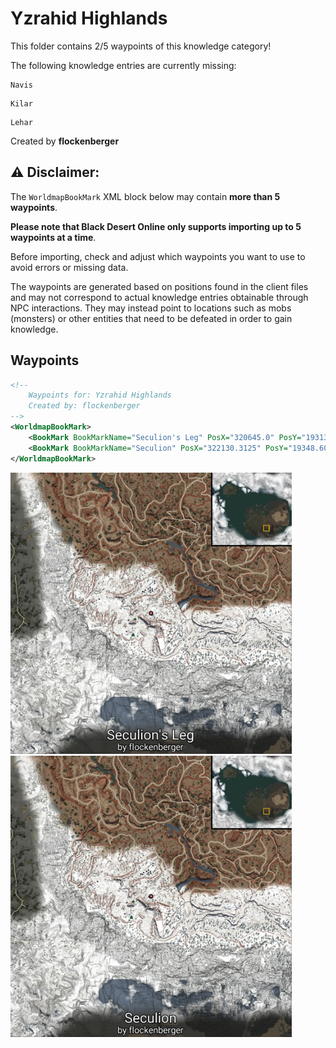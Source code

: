 # Yzrahid Highlands

This folder contains 2/5 waypoints of this knowledge category!

The following knowledge entries are currently missing: 

```
Navis
```

```
Kilar
```

```
Lehar
```


Created by **flockenberger**

## ⚠️ Disclaimer:
The `WorldmapBookMark` XML block below may contain **more than 5 waypoints**.

**Please note that Black Desert Online only supports importing up to 5 waypoints at a time**.

Before importing, check and adjust which waypoints you want to use to avoid errors or missing data.

The waypoints are generated based on positions found in the client files and may not correspond to actual knowledge entries obtainable through NPC interactions.
They may instead point to locations such as mobs (monsters) or other entities that need to be defeated in order to gain knowledge.

## Waypoints
```xml
<!--
    Waypoints for: Yzrahid Highlands
    Created by: flockenberger
-->
<WorldmapBookMark>
    <BookMark BookMarkName="Seculion's Leg" PosX="320645.0" PosY="19313.099609375" PosZ="-388317.0" />
    <BookMark BookMarkName="Seculion" PosX="322130.3125" PosY="19348.609375" PosZ="-388993.1875" />
</WorldmapBookMark>
```

<img src="./Yzrahid Highlands_Seculion's Leg_Preview.webp" width="450"/> <img src="./Yzrahid Highlands_Seculion_Preview.webp" width="450"/> 